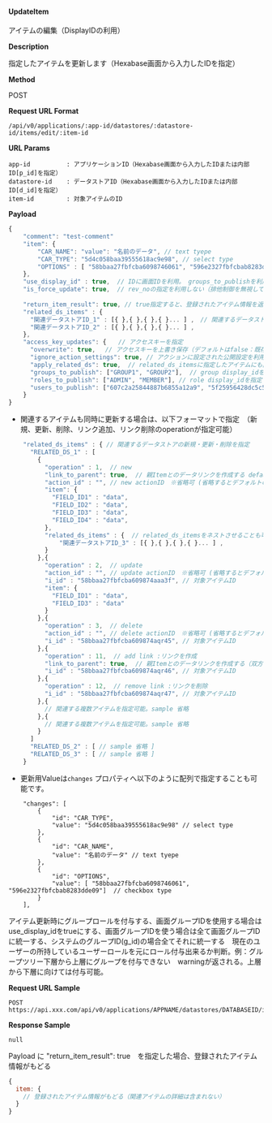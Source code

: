
#### UpdateItem

アイテムの編集（DisplayIDの利用）

**Description**

指定したアイテムを更新します（Hexabase画面から入力したIDを指定）

**Method**

POST

**Request URL Format**

```text
/api/v0/applications/:app-id/datastores/:datastore-id/items/edit/:item-id
```

**URL Params**

```text
app-id          : アプリケーションID（Hexabase画面から入力したIDまたは内部ID[p_id]を指定）
datastore-id    : データストアID（Hexabase画面から入力したIDまたは内部ID[d_id]を指定）
item-id         : 対象アイテムのID
```

**Payload**

```javascript
{
    "comment": "test-comment"
    "item": {
        "CAR_NAME": "value": "名前のデータ", // text tyepe
        "CAR_TYPE": "5d4c058baa39555618ac9e98", // select type
        "OPTIONS" : [ "58bbaa27fbfcba6098746061", "596e2327fbfcbab8283dde09"],  // checkbox type
    },
    "use_display_id" : true,  // IDに画面IDを利用。 groups_to_publishを利用する場合はtrueとする。
    "is_force_update": true,  // rev_noの指定を利用しない（排他制御を無視して、後勝ち登録を行う）
    
    "return_item_result": true, // true指定すると、登録されたアイテム情報を返します
    "related_ds_items" : {
      "関連データストアID_1" : [{ },{ },{ },{ }... ] ,　// 関連するデータストアの新規・更新・削除を指定  詳細は以下を参照
      "関連データストアID_2" : [{ },{ },{ },{ }... ] ,
    },  
    "access_key_updates": {　　// アクセスキーを指定
      "overwrite": true,　 // アクセスキーを上書き保存（デフォルトはfalse：既存のキーに追加する）
      "ignore_action_settings": true, // アクションに設定された公開設定を利用しない（このPayloadで指定したキーのみを付与する）
      "apply_related_ds": true,  // related_ds_itemsに指定したアイテムにも同様の設定を利用する
      "groups_to_publish": ["GROUP1", "GROUP2"],  // group display_idを指定（実行ユーザが保持するキーのみ指定可能）
      "roles_to_publish": ["ADMIN", "MEMBER"], // role display_idを指定（実行ユーザが保持するキーのみ指定可能）
      "users_to_publish": ["607c2a25844887b6855a12a9", "5f25956428dc5c55b463bc77" ] // user_idを指定（ワークスペース内に存在するuser_idを指定可能）
    }
}
```
* 関連するアイテムも同時に更新する場合は、以下フォーマットで指定　（新規、更新、削除、リンク追加、リンク削除のoperationが指定可能）
```javascript
    "related_ds_items" : { // 関連するデータストアの新規・更新・削除を指定
      "RELATED_DS_1" : [
        {
          "operation" : 1,  // new
          "link_to_parent": true,  // 親Itemとのデータリンクを作成する default: false
          "action_id" : "", // new actionID　※省略可 (省略するとデフォルトの新規アクションが利用される)
          "item": {
            "FIELD_ID1" : "data",
            "FIELD_ID2" : "data",
            "FIELD_ID3" : "data",
            "FIELD_ID4" : "data",
          },
          "related_ds_items" : {  // related_ds_itemsをネストさせることも可能。（同一Datastoreの複数ネストさせることは不可）
              "関連データストアID_3" : [{ },{ },{ },{ }... ] ,
          }
        },{
          "operation" : 2,  // update
          "action_id" : "", // update actionID　※省略可 (省略するとデフォルトの更新アクションが利用される)
          "i_id" : "58bbaa27fbfcba609874aaa3f", // 対象アイテムID
          "item": {
            "FIELD_ID1" : "data",
            "FIELD_ID3" : "data"
          }
        },{
          "operation" : 3,  // delete
          "action_id" : "", // delete actionID　※省略可 (省略するとデフォルトの削除アクションが利用される)
          "i_id" : "58bbaa27fbfcba609874aqr45", // 対象アイテムID
        },{
          "operation" : 11,  // add link :リンクを作成
          "link_to_parent": true,  // 親Itemとのデータリンクを作成する（双方のリンクが作成される） default: false(親→指定したi_idへのリンクのみ)
          "i_id" : "58bbaa27fbfcba609874aqr46", // 対象アイテムID
        },{
          "operation" : 12,  // remove link :リンクを削除
          "i_id" : "58bbaa27fbfcba609874aqr47", // 対象アイテムID
        },{
          // 関連する複数アイテムを指定可能。sample 省略
        },{
          // 関連する複数アイテムを指定可能。sample 省略
        }
      ]
      "RELATED_DS_2" : [ // sample 省略 ]
      "RELATED_DS_3" : [ // sample 省略 ]
    }
```

* 更新用Valueは`changes` プロパティへ以下のように配列で指定することも可能です。　
```
    "changes": [
        {
            "id": "CAR_TYPE",
            "value": "5d4c058baa39555618ac9e98" // select type
        },
        {
            "id": "CAR_NAME",
            "value": "名前のデータ" // text tyepe
        },
        {
            "id": "OPTIONS",
            "value": [ "58bbaa27fbfcba6098746061", "596e2327fbfcbab8283dde09"]  // checkbox type
        }
    ],
```
アイテム更新時にグループロールを付与する、画面グループIDを使用する場合はuse_display_idをtrueにする、画面グループIDを使う場合は全て画面グループIDに統一する、システムのグループID(g_id)の場合全てそれに統一する　現在のユーザーの所持しているユーザーロールを元にロール付与出来るか判断。例：グループツリー下層から上層にグループを付与できない　warningが返される。上層から下層に向けては付与可能。

**Request URL Sample**

```text
POST https://api.xxx.com/api/v0/applications/APPNAME/datastores/DATABASEID/items/edit/5d4c058baa39555618ac9e8b
```

**Response Sample**

```text
null
```

Payload に "return_item_result": true　を指定した場合、登録されたアイテム情報がもどる
```javascript
{
  item: {
    // 登録されたアイテム情報がもどる（関連アイテムの詳細は含まれない）
  }
}
```

